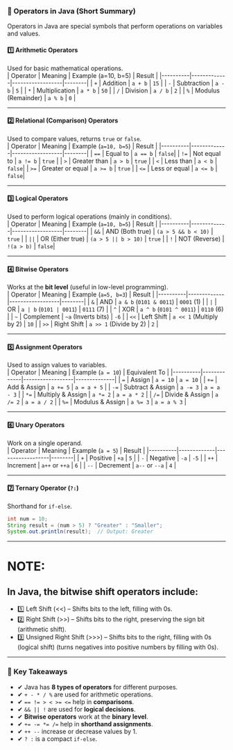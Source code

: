 ### **🔹 Operators in Java (Short Summary)**  

Operators in Java are special symbols that perform operations on variables and values.  

#### **1️⃣ Arithmetic Operators**  
Used for basic mathematical operations.  
| Operator | Meaning       | Example (a=10, b=5) | Result |
|----------|-------------|------------------|--------|
| `+`      | Addition     | `a + b`          | `15`   |
| `-`      | Subtraction  | `a - b`          | `5`    |
| `*`      | Multiplication | `a * b`        | `50`   |
| `/`      | Division     | `a / b`          | `2`    |
| `%`      | Modulus (Remainder) | `a % b`  | `0`    |

---

#### **2️⃣ Relational (Comparison) Operators**  
Used to compare values, returns `true` or `false`.  
| Operator | Meaning       | Example (`a=10, b=5`) | Result |
|----------|-------------|------------------|--------|
| `==`     | Equal to     | `a == b`         | `false`|
| `!=`     | Not equal to | `a != b`         | `true` |
| `>`      | Greater than | `a > b`          | `true` |
| `<`      | Less than    | `a < b`          | `false`|
| `>=`     | Greater or equal | `a >= b`   | `true` |
| `<=`     | Less or equal | `a <= b`       | `false`|

---

#### **3️⃣ Logical Operators**  
Used to perform logical operations (mainly in conditions).  
| Operator | Meaning       | Example (`a=10, b=5`) | Result |
|----------|-------------|------------------|--------|
| `&&`     | AND (Both true) | `(a > 5 && b < 10)` | `true` |
| `||`     | OR (Either true) | `(a > 5 || b > 10)` | `true` |
| `!`      | NOT (Reverse) | `!(a > b)`      | `false`|

---

#### **4️⃣ Bitwise Operators**  
Works at the **bit level** (useful in low-level programming).  
| Operator | Meaning       | Example (`a=5, b=3`) | Result |
|----------|-------------|------------------|--------|
| `&`      | AND          | `a & b` (`0101 & 0011`) | `0001` (1) |
| `|`      | OR           | `a | b` (`0101 | 0011`) | `0111` (7) |
| `^`      | XOR          | `a ^ b` (`0101 ^ 0011`) | `0110` (6) |
| `~`      | Complement   | `~a` (Inverts bits) | `-6` |
| `<<`     | Left Shift   | `a << 1` (Multiply by 2) | `10` |
| `>>`     | Right Shift  | `a >> 1` (Divide by 2) | `2` |

---

#### **5️⃣ Assignment Operators**  
Used to assign values to variables.  
| Operator | Meaning       | Example (`a = 10`) | Equivalent To |
|----------|-------------|------------------|--------------|
| `=`      | Assign      | `a = 10`         | `a = 10` |
| `+=`     | Add & Assign | `a += 5`        | `a = a + 5` |
| `-=`     | Subtract & Assign | `a -= 3`  | `a = a - 3` |
| `*=`     | Multiply & Assign | `a *= 2`  | `a = a * 2` |
| `/=`     | Divide & Assign | `a /= 2`    | `a = a / 2` |
| `%=`     | Modulus & Assign | `a %= 3`  | `a = a % 3` |

---

#### **6️⃣ Unary Operators**  
Work on a single operand.  
| Operator | Meaning       | Example (`a = 5`) | Result |
|----------|-------------|------------------|--------|
| `+`      | Positive    | `+a`             | `5`    |
| `-`      | Negative    | `-a`             | `-5`   |
| `++`     | Increment   | `a++` or `++a`   | `6`    |
| `--`     | Decrement   | `a--` or `--a`   | `4`    |

---

#### **7️⃣ Ternary Operator (`?:`)**  
Shorthand for `if-else`.  
```java
int num = 10;
String result = (num > 5) ? "Greater" : "Smaller";
System.out.println(result);  // Output: Greater
```

---
# NOTE:
## In Java, the bitwise shift operators include:

- 1️⃣ Left Shift (<<) – Shifts bits to the left, filling with 0s.
- 2️⃣ Right Shift (>>) – Shifts bits to the right, preserving the sign bit (arithmetic shift).
- 3️⃣ Unsigned Right Shift (>>>) – Shifts bits to the right, filling with 0s (logical shift) (turns negatives into positive numbers by filling with 0s).

---

### **🎯 Key Takeaways**
- ✔ Java has **8 types of operators** for different purposes.  
- ✔ `+ - * / %` are used for arithmetic operations.  
- ✔ `== != > < >= <=` help in **comparisons**.  
- ✔ `&& || !` are used for **logical decisions**.  
- ✔ **Bitwise operators** work at the **binary level**.  
- ✔ `+= -= *= /=` help in **shorthand assignments**.  
- ✔ `++ --` increase or decrease values by 1.  
- ✔ `? :` is a compact `if-else`.  
